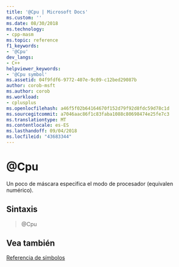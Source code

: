 ```yaml
---
title: '@Cpu | Microsoft Docs'
ms.custom: ''
ms.date: 08/30/2018
ms.technology:
- cpp-masm
ms.topic: reference
f1_keywords:
- '@Cpu'
dev_langs:
- C++
helpviewer_keywords:
- '@Cpu symbol'
ms.assetid: 04f9fdf6-9772-407e-9c09-c12bed29087b
author: corob-msft
ms.author: corob
ms.workload:
- cplusplus
ms.openlocfilehash: a46f5f02b64164670f152d79f92d8fdc59d78c1d
ms.sourcegitcommit: a7046aac86f1c83faba1088c80698474e25fe7c3
ms.translationtype: MT
ms.contentlocale: es-ES
ms.lasthandoff: 09/04/2018
ms.locfileid: "43683344"
---
```

# <a name="cpu"></a>@Cpu

Un poco de máscara especifica el modo de procesador (equivalen numérico).

## <a name="syntax"></a>Sintaxis

> @Cpu

## <a name="see-also"></a>Vea también

[Referencia de símbolos](../../assembler/masm/symbols-reference.md)<br/>